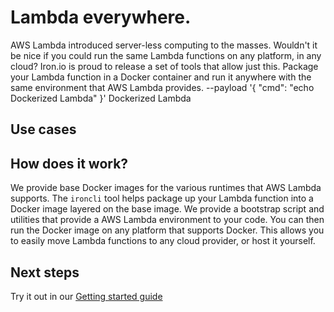 # Lambda everywhere.

AWS Lambda introduced server-less computing to the masses. Wouldn't it be nice
if you could run the same Lambda functions on any platform, in any cloud?
Iron.io is proud to release a set of tools that allow just this. Package your
Lambda function in a Docker container and run it anywhere with the same
environment that AWS Lambda provides.
                          --payload '{ "cmd": "echo Dockerized Lambda" }'
    Dockerized Lambda

## Use cases

## How does it work?

We provide base Docker images for the various runtimes that AWS Lambda
supports. The `ironcli` tool helps package up your Lambda function into
a Docker image layered on the base image. We provide a bootstrap script and
utilities that provide a AWS Lambda environment to your code. You can then run
the Docker image on any platform that supports Docker. This allows you to
easily move Lambda functions to any cloud provider, or host it yourself.

## Next steps

Try it out in our [Getting started guide](./getting-started)
